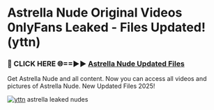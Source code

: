 # Astrella Nude Original Videos 0nlyFans Leaked - Files Updated! (yttn)

<h3>🔴 CLICK HERE 🌐==►► <a href="https://tinyurl.com/5h6xmrr3" rel="nofollow">Astrella Nude Updated Files</a></h3>

Get Astrella Nude and all content. Now you can access all videos and pictures of Astrella Nude. New Updated Files 2025!

[![yttn](https://i.imgur.com/KVD873Z.gif)](https://tinyurl.com/5h6xmrr3)
astrella leaked nudes